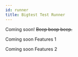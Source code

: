 ```yaml
---
id: runner
title: Bigtest Test Runner
---
```


Coming soon! ~~Beep boop beep.~~

Coming soon Features 1

Coming soon Features 2